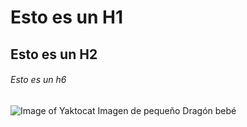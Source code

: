 # Esto es un H1

## Esto es un H2

###### Esto es un h6

![Image of Yaktocat](https://octodex.github.com/images/yaktocat.png)
Imagen de pequeño Dragón bebé
